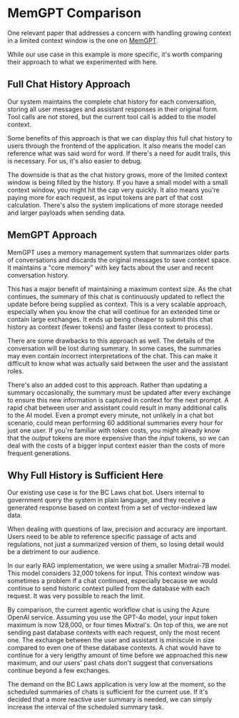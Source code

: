 # MemGPT Comparison

One relevant paper that addresses a concern with handling growing context in a limited context window is the one on [MemGPT](https://arxiv.org/pdf/2310.08560).

While our use case in this example is more specific, it's worth comparing their approach to what we experimented with here.

## Full Chat History Approach

Our system maintains the complete chat history for each conversation, storing all user messages and assistant responses in their original form. Tool calls are not stored, but the current tool call is added to the model context.

Some benefits of this approach is that we can display this full chat history to users through the frontend of the application. It also means the model can reference what was said word for word. If there's a need for audit trails, this is necessary. For us, it's also easier to debug.

The downside is that as the chat history grows, more of the limited context window is being filled by the history. If you have a small model with a small context window, you might hit the cap very quickly. It also means you're paying more for each request, as input tokens are part of that cost calculation. There's also the system implications of more storage needed and larger payloads when sending data.

## MemGPT Approach

MemGPT uses a memory management system that summarizes older parts of conversations and discards the original messages to save context space. It maintains a "core memory" with key facts about the user and recent conversation history.

This has a major benefit of maintaining a maximum context size. As the chat continues, the summary of this chat is continuously updated to reflect the update before being supplied as context. This is a very scalable approach, especially when you know the chat will continue for an extended time or contain large exchanges. It ends up being cheaper to submit this chat history as context (fewer tokens) and faster (less context to process).

There are some drawbacks to this approach as well. The details of the conversation will be lost during summary. In some cases, the summaries may even contain incorrect interpretations of the chat. This can make it difficult to know what was actually said between the user and the assistant roles.

There's also an added cost to this approach. Rather than updating a summary occasionally, the summary must be updated after every exchange to ensure this new information is captured in context for the next prompt. A rapid chat between user and assistant could result in many additional calls to the AI model. Even a prompt every minute, not unlikely in a chat bot scenario, could mean performing 60 additional summaries every hour for just one user. If you're familiar with token costs, you might already know that the *output* tokens are more expensive than the *input* tokens, so we can deal with the costs of a bigger input context easier than the costs of more frequent generations.

## Why Full History is Sufficient Here

Our existing use case is for the BC Laws chat bot. Users internal to government query the system in plain language, and they receive a generated response based on context from a set of vector-indexed law data.

When dealing with questions of law, precision and accuracy are important. Users need to be able to reference specific passage of acts and regulations, not just a summarized version of them, so losing detail would be a detriment to our audience.

In our early RAG implementation, we were using a smaller Mixtral-7B model. This model considers 32,000 tokens for input. This context window was sometimes a problem if a chat continued, especially because we would continue to send historic context pulled from the database with each request. It was very possible to reach the limit.

By comparison, the current agentic workflow chat is using the Azure OpenAI service. Assuming you use the GPT-4o model, your input token maximum is now 128,000, or four times Mixtral's. On top of this, we are not sending past database contexts with each request, only the most recent one. The exchange between the user and assistant is miniscule in size compared to even one of these database contexts. A chat would have to continue for a very lengthy amount of time before we approached this new maximum, and our users' past chats don't suggest that conversations continue beyond a few exchanges.

The demand on the BC Laws application is very low at the moment, so the scheduled summaries of chats is sufficient for the current use. If it's decided that a more reactive user summary is needed, we can simply increase the interval of the scheduled summary task.
